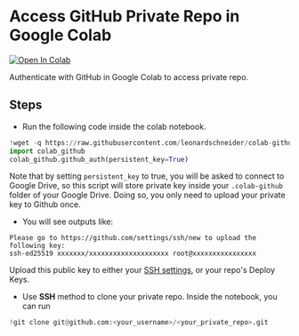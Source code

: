 # Access GitHub Private Repo in Google Colab
<a target="_blank" href="https://colab.research.google.com/github/leonardschneider/colab-github/blob/main/Access_GitHub_Private_Repo.ipynb">
  <img src="https://colab.research.google.com/assets/colab-badge.svg" alt="Open In Colab"/>
</a>

Authenticate with GitHub in Google Colab to access private repo.

## Steps
- Run the following code inside the colab notebook.
```python
!wget -q https://raw.githubusercontent.com/leonardschneider/colab-github/main/colab_github.py
import colab_github
colab_github.github_auth(persistent_key=True)
```
Note that by setting `persistent_key` to true, you will be asked to connect to Google Drive, so this script will store private key inside your `.colab-github` folder of your Google Drive. Doing so, you only need to upload your private key to Github once.

- You will see outputs like:
```
Please go to https://github.com/settings/ssh/new to upload the following key:  
ssh-ed25519 xxxxxxx/xxxxxxxxxxxxxxxxxxxx root@xxxxxxxxxxxxxxxx
```
Upload this public key to either your [SSH settings](https://github.com/settings/ssh/new), or your repo's Deploy Keys.

- Use **SSH** method to clone your private repo. Inside the notebook, you can run
```python
!git clone git@github.com:<your_username>/<your_private_repo>.git
```

